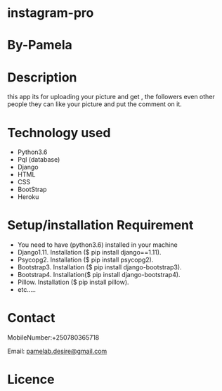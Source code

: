 # instagram-pro
# By-Pamela
# Description
this app its for uploading your  picture and get , the followers even other people they can  like your picture and put
the comment on it.
# Technology used
* Python3.6
* Pql (database)
* Django
* HTML
* CSS 
* BootStrap
* Heroku
# Setup/installation Requirement

* You need to have (python3.6) installed in your machine
* Django1.11. Installation ($ pip install django==1.11).
* Psycopg2. Installation ($ pip install psycopg2).
* Bootstrap3. Installation ($ pip install django-bootstrap3).
* Bootstrap4. Installation($ pip install django-bootstrap4).
* Pillow. Installation ($ pip install pillow).
* etc.....
# Contact
MobileNumber:+250780365718 

Email: pamelab.desire@gmail.com

# Licence



